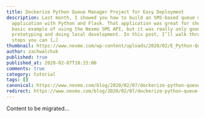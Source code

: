 ```yaml
---
title: Dockerize Python Queue Manager Project for Easy Deployment
description: Last month, I showed you how to build an SMS-based queue management
  application with Python and Flask. That application was great for showing a
  basic example of using the Nexmo SMS API, but it was really only good for
  prototyping and doing local development. In this post, I’ll walk through a few
  steps you can […]
thumbnail: https://www.nexmo.com/wp-content/uploads/2020/02/E_Python-Queue-Manager_1200x600.png
author: zachwalchuk
published: true
published_at: 2020-02-07T18:33:00
comments: true
category: tutorial
tags: []
canonical: https://www.nexmo.com/blog/2020/02/07/dockerize-python-queue-manager-project-for-easy-deployment-dr
redirect: https://www.nexmo.com/blog/2020/02/07/dockerize-python-queue-manager-project-for-easy-deployment-dr
---
```

Content to be migrated...